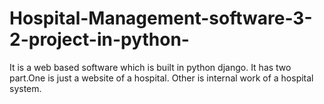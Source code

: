 # Hospital-Management-software-3-2-project-in-python-
It is a web based software which  is built in python django. It has two part.One is just a website of a hospital. Other is internal work of a hospital system.
